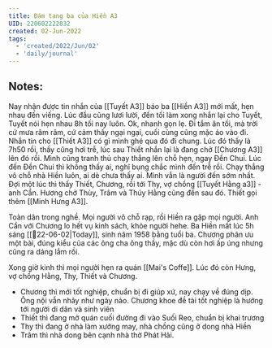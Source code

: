 ```yaml
---
title: Đám tang ba của Hiền A3
UID: 220602222832
created: 02-Jun-2022
tags:
  - 'created/2022/Jun/02'
  - 'daily/journal'
---
```

## Notes:
Nay nhận được tin nhắn của [[Tuyết A3]] báo ba [[Hiền A3]] mới mất, hẹn nhau đến viếng. Lúc đầu cũng lươi lười, đến tối làm xong nhắn lại cho Tuyết, Tuyết nói hẹn nhau 8h tối nay luôn. Ok, nhanh gọn lẹ. Đi tắm ăn tối, mà trời cứ mưa râm râm, cứ cảm thấy ngại ngại, cuối cùng cũng mặc áo vào đi. Nhắn tin cho [[Thiết A3]] có gì mình ghé qua đó đi chung. Lúc đó thấy là 7h50 rồi, thấy cũng hơi trễ, lúc sau Thiết nhắn lại là đang chở [[Chương A3]] lên đó rồi. Mình cũng tranh thủ chạy thẳng lên chỗ hẹn, ngay Đền Chui. Lúc đến Đền Chui thì không thấy ai, nghĩ bụng chắc mình đến trễ rồi. Chạy thẳng vô chỗ nhà Hiền luôn, ai dè chưa thấy ai. Mình vẫn là người đến sớm nhất. Đợi một lúc thì thấy Thiết, Chương, rồi tới Thy, vợ chồng [[Tuyết Hằng a3]] - anh Cẩn. Hương chở Thùy, Trâm và Thúy Hằng cũng đến sau đó. Thiết gọi thêm [[Minh Hưng A3]]. 

Toàn dân trong nghề. Mọi người vô chỗ rạp, rồi Hiền ra gặp mọi người. Anh Cẩn với Chương lo hết vụ kinh sách, khỏe người hehe. Ba Hiền mất lúc 5h sáng [[📝22-06-02|Today]], sinh năm 1958 bằng tuổi ba. Chương phân ưu một bài, đúng kiểu của các ông cha ông thầy, mặc dù còn hơi ấp úng nhưng cũng ra dáng lắm rồi.

Xong giờ kinh thì mọi người hẹn ra quán [[Mai's Coffe]]. Lúc đó còn Hưng, vợ chồng Hằng, Thy, Thiết và Chương.
- Chương thì mới tốt nghiệp, chuẩn bị đi giúp xứ, nay chạy về đúng dịp. Ông nội vẫn nhây như ngày nào. Chương khoe đề tài tốt nghiệp là hướng tới người di dân và sinh viên
- Thiết thì đang mở quán cuối đường đi vào Suối Reo, chuẩn bị khai trương
- Thy thì đang ở nhà làm xưởng may, nhà chồng cũng ở dong nhà Hiền
- Trâm thì nhà dong bên cạnh nhà thờ Phát Hải.

